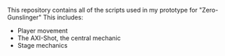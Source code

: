 This repository contains all of the scripts used in my prototype for "Zero-Gunslinger"
This includes:
- Player movement
- The AXI-Shot, the central mechanic
- Stage mechanics
